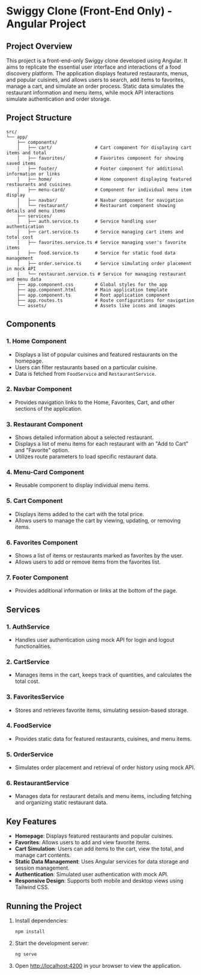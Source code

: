 # Swiggy Clone (Front-End Only) - Angular Project

## Project Overview

This project is a front-end-only Swiggy clone developed using Angular. It aims to replicate the essential user interface and interactions of a food discovery platform. The application displays featured restaurants, menus, and popular cuisines, and allows users to search, add items to favorites, manage a cart, and simulate an order process. Static data simulates the restaurant information and menu items, while mock API interactions simulate authentication and order storage.

## Project Structure

```
src/
└── app/
    ├── components/
    │   ├── cart/                # Cart component for displaying cart items and total
    │   ├── favorites/           # Favorites component for showing saved items
    │   ├── footer/              # Footer component for additional information or links
    │   ├── home/                # Home component displaying featured restaurants and cuisines
    │   ├── menu-card/           # Component for individual menu item display
    │   ├── navbar/              # Navbar component for navigation
    │   └── restaurant/          # Restaurant component showing details and menu items
    ├── services/
    │   ├── auth.service.ts      # Service handling user authentication
    │   ├── cart.service.ts      # Service managing cart items and total cost
    │   ├── favorites.service.ts # Service managing user's favorite items
    │   ├── food.service.ts      # Service for static food data management
    │   ├── order.service.ts     # Service simulating order placement in mock API
    │   └── restaurant.service.ts # Service for managing restaurant and menu data
    ├── app.component.css        # Global styles for the app
    ├── app.component.html       # Main application template
    ├── app.component.ts         # Root application component
    ├── app.routes.ts            # Route configurations for navigation
    └── assets/                  # Assets like icons and images
```

## Components

### 1. **Home Component**
   - Displays a list of popular cuisines and featured restaurants on the homepage.
   - Users can filter restaurants based on a particular cuisine.
   - Data is fetched from `FoodService` and `RestaurantService`.

### 2. **Navbar Component**
   - Provides navigation links to the Home, Favorites, Cart, and other sections of the application.

### 3. **Restaurant Component**
   - Shows detailed information about a selected restaurant.
   - Displays a list of menu items for each restaurant with an "Add to Cart" and "Favorite" option.
   - Utilizes route parameters to load specific restaurant data.

### 4. **Menu-Card Component**
   - Reusable component to display individual menu items.

### 5. **Cart Component**
   - Displays items added to the cart with the total price.
   - Allows users to manage the cart by viewing, updating, or removing items.

### 6. **Favorites Component**
   - Shows a list of items or restaurants marked as favorites by the user.
   - Allows users to add or remove items from the favorites list.

### 7. **Footer Component**
   - Provides additional information or links at the bottom of the page.

## Services

### 1. **AuthService**
   - Handles user authentication using mock API for login and logout functionalities.

### 2. **CartService**
   - Manages items in the cart, keeps track of quantities, and calculates the total cost.

### 3. **FavoritesService**
   - Stores and retrieves favorite items, simulating session-based storage.

### 4. **FoodService**
   - Provides static data for featured restaurants, cuisines, and menu items.

### 5. **OrderService**
   - Simulates order placement and retrieval of order history using mock API.

### 6. **RestaurantService**
   - Manages data for restaurant details and menu items, including fetching and organizing static restaurant data.

## Key Features

- **Homepage**: Displays featured restaurants and popular cuisines.
- **Favorites**: Allows users to add and view favorite items.
- **Cart Simulation**: Users can add items to the cart, view the total, and manage cart contents.
- **Static Data Management**: Uses Angular services for data storage and session management.
- **Authentication**: Simulated user authentication with mock API.
- **Responsive Design**: Supports both mobile and desktop views using Tailwind CSS.

## Running the Project

1. Install dependencies:
   ```bash
   npm install
   ```
2. Start the development server:
   ```bash
   ng serve
   ```
3. Open [http://localhost:4200](http://localhost:4200) in your browser to view the application.
